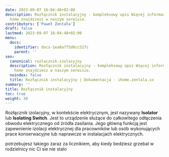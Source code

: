 ```yaml
---
date: 2023-09-07 16:04:48+02:00
description: Rozłącznik instalacyjny - kompleksowy opis Więcej informacji na smart
  home znajdziesz w naszym serwisie.
contributors: ['Paweł Żentała']
draft: false
lastmod: 2023-09-07 16:04:48+02:00
menu:
  docs:
    identifier: docs-1ea8a7f5d8cc527c
    parent: ''
seo:
  canonical: rozlacznik-izolacyjny
  description: Rozłącznik instalacyjny - kompleksowy opis Więcej informacji na smart
    home znajdziesz w naszym serwisie.
  noindex: false
  title: Rozłącznik instalacyjny | Dokumentacja - ihome.zentala.io
summary: ''
title: Rozłącznik instalacyjny
toc: true
weight: 30
---
```



Rozłącznik izolacyjny, w kontekście elektrycznym, jest nazywany **Isolator** lub **Isolating Switch**. Jest to urządzenie służące do całkowitego odłączenia obwodu elektrycznego od źródła zasilania. Jego główną funkcją jest zapewnienie izolacji elektrycznej dla pracowników lub osób wykonujących prace konserwacyjne lub naprawcze w instalacjach elektrycznych.

potrzebujesz takiego zaraz za licznikiem, aby kiedy bedziesz grzebal w rodzielnicy nic Ci sie nie stalo
